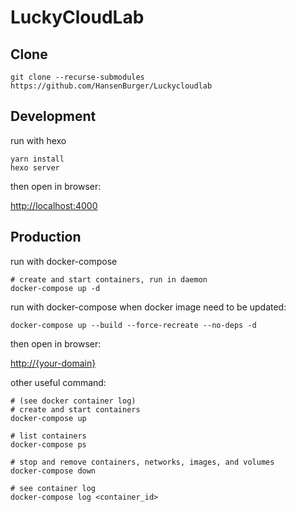 # LuckyCloudLab

## Clone

```shell
git clone --recurse-submodules https://github.com/HansenBurger/Luckycloudlab
```

## Development

run with hexo

```shell
yarn install
hexo server
```

then open in browser:

<http://localhost:4000>

## Production

run with docker-compose

```shell
# create and start containers, run in daemon
docker-compose up -d
```

run with docker-compose when docker image need to be updated:

```shell
docker-compose up --build --force-recreate --no-deps -d
```

then open in browser:

<http://{your-domain}>

other useful command:

```shell
# (see docker container log)
# create and start containers
docker-compose up

# list containers
docker-compose ps

# stop and remove containers, networks, images, and volumes
docker-compose down

# see container log
docker-compose log <container_id>
```

